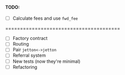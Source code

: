 #### TODO:
- [ ] Calculate fees and use `fwd_fee`

=======================================

- [ ] Factory contract
- [ ] Routing
- [ ] Pair `jetton<->jetton`
- [ ] Referral system
- [ ] New tests (now they're minimal)
- [ ] Refactoring